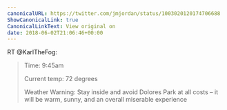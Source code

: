 ```yaml
---
canonicalURL: https://twitter.com/jmjordan/status/1003020120174706688
ShowCanonicalLink: true
CanonicalLinkText: View original on
date: 2018-06-02T21:06:46+00:00
---
```

RT @KarlTheFog:
> Time: 9:45am
> 
> Current temp: 72 degrees
> 
> Weather Warning: Stay inside and avoid Dolores Park at all costs – it will be warm, sunny, and an overall miserable experience